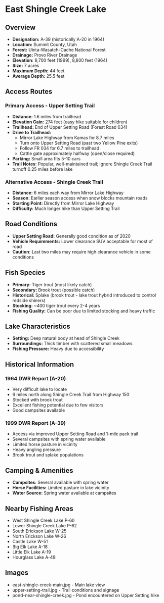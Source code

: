 # East Shingle Creek Lake

## Overview
- **Designation:** A-39 (historically A-20 in 1964)
- **Location:** Summit County, Utah
- **Forest:** Uinta-Wasatch-Cache National Forest
- **Drainage:** Provo River Drainage
- **Elevation:** 9,700 feet (1999), 8,800 feet (1964)
- **Size:** 7 acres
- **Maximum Depth:** 44 feet
- **Average Depth:** 25.5 feet

## Access Routes

### Primary Access - Upper Setting Trail
- **Distance:** 1.6 miles from trailhead
- **Elevation Gain:** 274 feet (easy hike suitable for children)
- **Trailhead:** End of Upper Setting Road (Forest Road 034)
- **Drive to Trailhead:** 
  - Mirror Lake Highway from Kamas for 8.7 miles
  - Turn onto Upper Setting Road (past two Yellow Pine exits)
  - Follow FR 034 for 6.7 miles to trailhead
  - Cattle gate approximately halfway (open/close required)
- **Parking:** Small area fits 5-10 cars
- **Trail Notes:** Popular, well-maintained trail; ignore Shingle Creek Trail turnoff 0.25 miles before lake

### Alternative Access - Shingle Creek Trail
- **Distance:** 6 miles each way from Mirror Lake Highway
- **Season:** Earlier season access when snow blocks mountain roads
- **Starting Point:** Directly from Mirror Lake Highway
- **Difficulty:** Much longer hike than Upper Setting Trail

## Road Conditions
- **Upper Setting Road:** Generally good condition as of 2020
- **Vehicle Requirements:** Lower clearance SUV acceptable for most of road
- **Caution:** Last two miles may require high clearance vehicle in some conditions

## Fish Species
- **Primary:** Tiger trout (most likely catch)
- **Secondary:** Brook trout (possible catch)
- **Historical:** Splake (brook trout - lake trout hybrid introduced to control redside shiners)
- **Stocking:** ~400 tiger trout every 2-4 years
- **Fishing Quality:** Can be poor due to limited stocking and heavy traffic

## Lake Characteristics
- **Setting:** Deep natural body at head of Shingle Creek
- **Surroundings:** Thick timber with scattered small meadows
- **Fishing Pressure:** Heavy due to accessibility

## Historical Information

### 1964 DWR Report (A-20)
- Very difficult lake to locate
- 6 miles north along Shingle Creek Trail from Highway 150
- Stocked with brook trout
- Excellent fishing potential due to few visitors
- Good campsites available

### 1999 DWR Report (A-39)
- Access via improved Upper Setting Road and 1-mile pack trail
- Several campsites with spring water available
- Limited horse pasture in vicinity
- Heavy angling pressure
- Brook trout and splake populations

## Camping & Amenities
- **Campsites:** Several available with spring water
- **Horse Facilities:** Limited pasture in lake vicinity
- **Water Source:** Spring water available at campsites

## Nearby Fishing Areas
- West Shingle Creek Lake P-60
- Lower Shingle Creek Lake P-62
- South Erickson Lake W-25
- North Erickson Lake W-26
- Castle Lake W-51
- Big Elk Lake A-18
- Little Elk Lake A-19
- Hourglass Lake A-48

## Images
- east-shingle-creek-main.jpg - Main lake view
- upper-setting-trail.jpg - Trail conditions and signage
- pond-near-shingle-creek.jpg - Pond encountered on Upper Setting hike